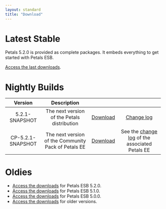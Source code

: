 ```yaml
---
layout: standard
title: "Download"
---
```


# Latest Stable

Petals 5.2.0 is provided as complete packages.
It embeds everything to get started with Petals ESB.

[Access the last downloads](download-petals-5.2.0.html).

# Nightly Builds

|     Version    |                      Description                        |   |   |
|:--------------:|:-------------------------------------------------------:|:-:|:-:|
| 5.2.1-SNAPSHOT | The next version of the Petals distribution | [Download](http://repository.ow2.org/nexus/service/local/artifact/maven/content?r=snapshots&g=org.ow2.petals&a=petals-esb-enterprise-edition&v=LATEST&p=zip) | [Change log](https://jira.petalslink.com/secure/IssueNavigator.jspa?mode=hide&requestId=10270) |
| CP-5.2.1-SNAPSHOT | The next version of the Community Pack of Petals EE | [Download](http://repository.ow2.org/nexus/service/local/artifact/maven/content?r=snapshots&g=org.ow2.petals&a=petals-community-pack&v=LATEST&p=zip) | See the [change log](https://jira.petalslink.com/secure/IssueNavigator.jspa?mode=hide&requestId=10270) of the associated Petals EE |

# Oldies

- [Access the downloads](download-petals-5.2.0.html) for Petals ESB 5.2.0.
- [Access the downloads](download-petals-5.1.0.html) for Petals ESB 5.1.0.
- [Access the downloads](download-petals-5.0.0.html) for Petals ESB 5.0.0.
- [Access the downloads](download-petals-older.html) for older versions.
